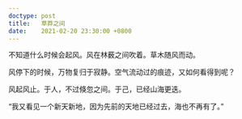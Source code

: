 ```yaml
---
doctype: post
title:   草莽之间
date:    2021-02-20 23:30:00 +0800
---
```


不知道什么时候会起风。风在林薮之间吹着。草木随风而动。

风停下的时候，万物复归于寂静。空气流动过的痕迹，又如何看得到呢？

风起风止。于人，不过倏忽之间。于己，已经山海更迭。

“我又看见一个新天新地，因为先前的天地已经过去，海也不再有了。”
